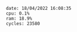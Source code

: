 

                date: 18/04/2022 16:08:35
                cpu: 0.1%
                ram: 18.9%
                cycles: 23580

                         